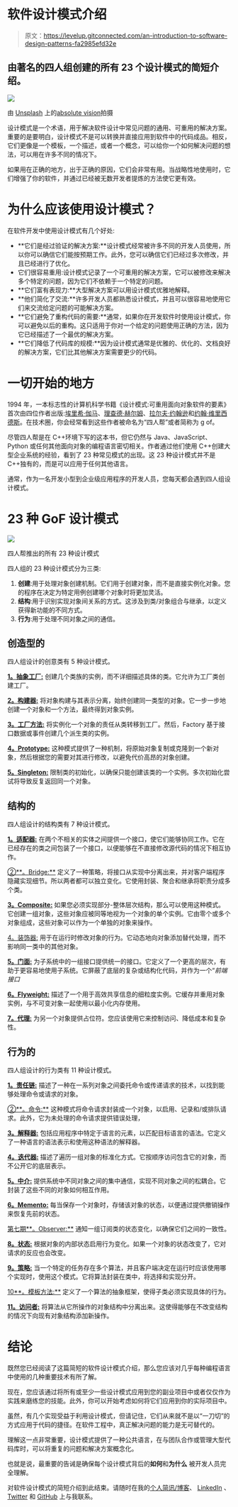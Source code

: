 # 软件设计模式介绍

> 原文：<https://levelup.gitconnected.com/an-introduction-to-software-design-patterns-fa2985efd32e>

## 由著名的四人组创建的所有 23 个设计模式的简短介绍。

![](img/832678af92d7239300d4797fcfe8d47b.png)

由 [Unsplash](https://unsplash.com/s/photos/software-design?utm_source=unsplash&utm_medium=referral&utm_content=creditCopyText) 上的[absolute vision](https://unsplash.com/@freegraphictoday?utm_source=unsplash&utm_medium=referral&utm_content=creditCopyText)拍摄

设计模式是一个术语，用于解决软件设计中常见问题的通用、可重用的解决方案。重要的是要明白，设计模式不是可以转换并直接应用到软件中的代码成品。相反，它们更像是一个模板，一个描述，或者一个概念，可以给你一个如何解决问题的想法，可以用在许多不同的情况下。

如果用在正确的地方，出于正确的原因，它们会非常有用。当战略性地使用时，它们增强了你的软件，并通过已经被无数开发者提炼的方法使它更有效。

# 为什么应该使用设计模式？

在软件开发中使用设计模式有几个好处:

*   **它们是经过验证的解决方案:**设计模式经常被许多不同的开发人员使用，所以你可以确信它们能按预期工作。此外，您可以确信它们已经过多次修改，并且已经进行了优化。
*   它们很容易重用:设计模式记录了一个可重用的解决方案，它可以被修改来解决多个特定的问题，因为它们不依赖于一个特定的问题。
*   **它们富有表现力:**大型解决方案可以用设计模式优雅地解释。
*   **他们简化了交流:**许多开发人员都熟悉设计模式，并且可以很容易地使用它们来交流给定问题的可能解决方案。
*   **它们避免了重构代码的需要:**通常，如果你在开发软件时使用设计模式，你可以避免以后的重构。这只适用于你对一个给定的问题使用正确的方法，因为它已经描述了一个最优的解决方案。
*   **它们降低了代码库的规模:**因为设计模式通常是优雅的、优化的、文档良好的解决方案，它们比其他解决方案需要更少的代码。

# 一切开始的地方

1994 年，一本标志性的计算机科学书籍《设计模式:可重用面向对象软件的要素》首次由四位作者出版:[埃里希·伽马](http://en.wikipedia.org/wiki/Erich_Gamma)、[理查德·赫尔姆](http://en.wikipedia.org/wiki/Richard_Helm)、[拉尔夫·约翰逊](http://en.wikipedia.org/wiki/Ralph_Johnson)和[约翰·维里西德斯](http://en.wikipedia.org/wiki/John_Vlissides)。在技术圈，你会经常看到这些作者被命名为“四人帮”或者简称为 g of。

尽管四人帮是在 C++环境下写的这本书，但它仍然与 Java、JavaScript、Python 或任何其他面向对象的编程语言密切相关。作者通过他们使用 C++创建大型企业系统的经验，看到了 23 种常见模式的出现。这 23 种设计模式并不是 C++独有的，而是可以应用于任何其他语言。

通常，作为一名开发小型到企业级应用程序的开发人员，您每天都会遇到四人组设计模式。

# 23 种 GoF 设计模式

![](img/a78bd79c33a08291763ce2103c308fa9.png)

四人帮推出的所有 23 种设计模式

四人组的 23 种设计模式分为三类:

1.  **创建**:用于处理对象创建机制。它们用于创建对象，而不是直接实例化对象。您的程序在决定为特定用例创建哪个对象时将更加灵活。
2.  **结构**:用于识别实现对象间关系的方式。这涉及到类/对象组合与继承，以定义获得新功能的不同方式。
3.  **行为**:用于处理不同对象之间的通信。

## 创造型的

四人组设计的创意类有 5 种设计模式。

[**1。抽象工厂:**](https://en.wikipedia.org/wiki/Abstract_factory_pattern) 创建几个类族的实例，而不详细描述具体的类。它允许为工厂类创建工厂。

[**2。构建器:**](https://en.wikipedia.org/wiki/Builder_pattern) 将对象构建与其表示分离，始终创建同一类型的对象。它一步一步地创建一个对象和一个方法，最终得到对象实例。

[**3。工厂方法:**](https://en.wikipedia.org/wiki/Factory_method_pattern) 将实例化一个对象的责任从类转移到工厂。然后，Factory 基于接口数据或事件创建几个派生类的实例。

[**4。Prototype:**](https://en.wikipedia.org/wiki/Prototype_pattern) 这种模式提供了一种机制，将原始对象复制或克隆到一个新对象，然后根据您的需要对其进行修改，以避免代价高昂的对象创建。

[**5。Singleton:**](https://en.wikipedia.org/wiki/Singleton_pattern) 限制类的初始化，以确保只能创建该类的一个实例。多次初始化尝试将导致反复返回同一个对象。

## 结构的

四人组设计的结构类有 7 种设计模式。

[**1。适配器:**](https://en.wikipedia.org/wiki/Adapter_pattern) 在两个不相关的实体之间提供一个接口，使它们能够协同工作。它在已经存在的类之间包装了一个接口，以便能够在不直接修改源代码的情况下相互协作。

[②**。Bridge:**](https://en.wikipedia.org/wiki/Bridge_pattern) 定义了一种策略，将接口从实现中分离出来，并对客户端程序隐藏实现细节。所以两者都可以独立变化。它使用封装、聚合和继承将职责分成多个类。

[**3。Composite:**](https://en.wikipedia.org/wiki/Composite_pattern) 如果您必须实现部分-整体层次结构，那么可以使用这种模式。它创建一组对象，这些对象应被同等地视为一个对象的单个实例。它由零个或多个对象组成，这些对象可以作为一个单独的对象来操作。

[4。装饰器:](https://en.wikipedia.org/wiki/Decorator_pattern) 用于在运行时修改对象的行为。它动态地向对象添加替代处理，而不影响同一类中的其他对象。

[**5。门面:**](https://en.wikipedia.org/wiki/Facade_pattern) 为子系统中的一组接口提供统一的接口。它定义了一个更高的层次，有助于更容易地使用子系统。它屏蔽了底层的复杂或结构化代码，并作为一个“*前端接口*

[**6。Flyweight:**](https://en.wikipedia.org/wiki/Flyweight_pattern) 描述了一个用于高效共享信息的细粒度实例。它缓存并重用对象实例，与不可变对象一起使用以最小化内存使用。

[**7。代理:**](https://en.wikipedia.org/wiki/Proxy_pattern) 为另一个对象提供占位符。您应该使用它来控制访问、降低成本和复杂性。

## 行为的

四人组设计的行为类有 11 种设计模式。

[**1。责任链:**](https://en.wikipedia.org/wiki/Chain-of-responsibility_pattern) 描述了一种在一系列对象之间委托命令或传递请求的技术，以找到能够处理命令或请求的对象。

[②**。命令:**](https://en.wikipedia.org/wiki/Command_pattern) 这种模式将命令请求封装成一个对象，以启用、记录和/或排队请求。此外，它为未处理的命令请求提供错误处理，

[**3。解释器:**](https://en.wikipedia.org/wiki/Interpreter_pattern) 包括应用程序中特定于语言的元素，以匹配目标语言的语法。它定义了一种语言的语法表示和使用这种语法的解释器。

[**4。迭代器:**](https://en.wikipedia.org/wiki/Iterator_pattern) 描述了遍历一组对象的标准化方式。它按顺序访问包含它的对象，而不公开它的底层表示。

[**5。中介:**](https://en.wikipedia.org/wiki/Mediator_pattern) 提供系统中不同对象之间的集中通信，实现不同对象之间的松耦合。它封装了这些不同的对象如何相互作用。

[**6。Memento:**](https://en.wikipedia.org/wiki/Memento_pattern) 每当保存一个对象时，存储该对象的状态，以便通过提供撤销操作来恢复先前的状态。

[第七期**。Observer:**](https://en.wikipedia.org/wiki/Observer_pattern) 通知一组订阅类的状态变化，以确保它们之间的一致性。

[**8。状态:**](https://en.wikipedia.org/wiki/State_pattern) 根据对象的内部状态启用行为变化。如果一个对象的状态改变了，它对请求的反应也会改变。

[**9。策略:**](https://en.wikipedia.org/wiki/Strategy_pattern) 当一个特定的任务存在多个算法，并且客户端决定在运行时应该使用哪个实现时，使用这个模式。它将算法封装在类中，将选择和实现分开。

[10**。模板方法:**](https://en.wikipedia.org/wiki/Template_method_pattern) 定义了一个算法的抽象框架，使得子类必须实现具体的行为。

[**11。访问者:**](https://en.wikipedia.org/wiki/Visitor_pattern) 将算法从它所操作的对象结构中分离出来。这使得能够在不改变结构的情况下向现有对象结构添加新操作。

# 结论

既然您已经阅读了这篇简短的软件设计模式介绍，那么您应该对几乎每种编程语言中使用的几种重要技术有所了解。

现在，您应该通过将所有或至少一些设计模式应用到您的副业项目中或者仅仅作为实践来磨练您的技能。此外，你可以开始考虑如何将它们应用到你的实际项目中。

虽然，有几个实现受益于利用设计模式，但请记住，它们从来就不是以“一刀切”的方式应用于代码的捷径。在软件工程中，真正解决问题的能力是无可替代的。

理解这一点非常重要，设计模式提供了一种公共语言，在与团队合作或管理大型代码库时，可以将重复的问题和解决方案概念化。

也就是说，最重要的告诫是确保每个设计模式背后的**如何**和**为什么** 被开发人员完全理解。

对软件设计模式的简短介绍到此结束。请随时在我的[个人简讯/博客](https://www.paulsblog.dev)、 [LinkedIn](https://www.linkedin.com/in/paulknulst/) 、 [Twitter](https://twitter.com/paulknulst) 和 [GitHub](https://github.com/paulknulst) 上与我联系。